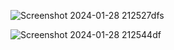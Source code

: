 ![Screenshot 2024-01-28 212527dfs](https://github.com/arghyadeep00/Calculator-Project/assets/86821795/7254a243-9ebb-4f4f-a42f-eb49c802cd37)

![Screenshot 2024-01-28 212544df](https://github.com/arghyadeep00/Calculator-Project/assets/86821795/d41496cf-bf7e-4c74-8f65-6c0a521da1c2)
